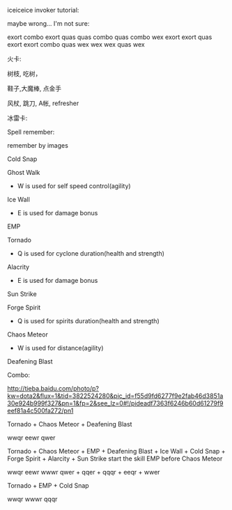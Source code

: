 iceiceice invoker tutorial:

maybe wrong... I'm not sure:

exort combo exort quas quas combo quas combo wex exort exort quas exort exort combo quas wex wex wex quas wex


火卡:

树枝, 吃树，

鞋子,大魔棒, 点金手

风杖, 跳刀, A帐, refresher



冰雷卡:





Spell remember:

remember by images

Cold Snap

Ghost Walk
  - W is used for self speed control(agility)

Ice Wall
  - E is used for damage bonus

EMP

Tornado
  - Q is used for cyclone duration(health and strength)

Alacrity
  - E is used for damage bonus

Sun Strike

Forge Spirit
  - Q is used for spirits duration(health and strength)

Chaos Meteor
  - W is used for distance(agility)

Deafening Blast



Combo:
  
  http://tieba.baidu.com/photo/p?kw=dota2&flux=1&tid=3822524280&pic_id=f55d9fd6277f9e2fab46d3851a30e924b999f327&pn=1&fp=2&see_lz=0#!/pideadf7363f6246b60d61279f9eef81a4c500fa272/pn1


  Tornado + Chaos Meteor + Deafening Blast

  wwqr eewr qwer


  Tornado + Chaos Meteor + EMP + Deafening Blast + Ice Wall + Cold Snap + Forge Spirit + Alarcity + Sun Strike
  start the skill EMP before Chaos Meteor

  wwqr eewr wwwr qwer + qqer + qqqr + eeqr + wwer


  Tornado + EMP + Cold Snap


  wwqr wwwr qqqr


